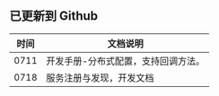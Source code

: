 ## 已更新到 Github



| 时间 | 文档说明                            |
| ---- | ----------------------------------- |
| 0711 | 开发手册-分布式配置，支持回调方法。 |
| 0718 | 服务注册与发现，开发文档            |

